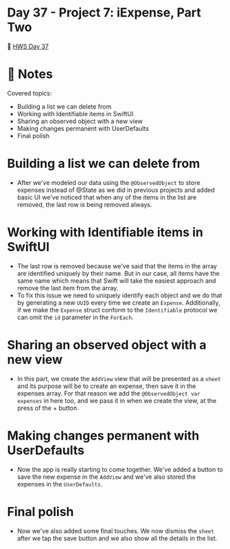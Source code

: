 # Day 37 - Project 7: iExpense, Part Two
🔗 [HWS Day 37](https://www.hackingwithswift.com/100/swiftui/37)

# 📝 Notes
Covered topics:

- Building a list we can delete from
- Working with Identifiable items in SwiftUI
- Sharing an observed object with a new view
- Making changes permanent with UserDefaults
- Final polish

# Building a list we can delete from

 - After we've modeled our data using the `@ObservedObject` to store expenses instead of @State as we did in previous projects and added basic UI we've noticed that when any of the items in the list are removed, the last row is being removed always.

# Working with Identifiable items in SwiftUI

- The last row is removed because we've said that the items in the array are identified uniquely by their name. But in our case, all items have the same name which means that Swift will take the easiest approach and remove the last item from the array.
- To fix this issue we need to uniquely identify each object and we do that by generating a new `UUID` every time we create an `Expense`. Additionally, if we make the `Expense` struct conform to the `Identifiable` protocol we can omit the `id` parameter in the `ForEach`.

# Sharing an observed object with a new view

- In this part, we create the `AddView` view that will be presented as a `sheet` and its purpose will be to create an expense, then save it in the expenses array. For that reason we add the `@ObservedObject var expenses` in here too, and we pass it in when we create the view, at the press of the + button.

# Making changes permanent with UserDefaults

- Now the app is really starting to come together. We've added a button to save the new expense in the `AddView` and we've also stored the expenses in the `UserDefaults`.

# Final polish

- Now we've also added some final touches. We now dismiss the `sheet` after we tap the save button and we also show all the details in the list.

